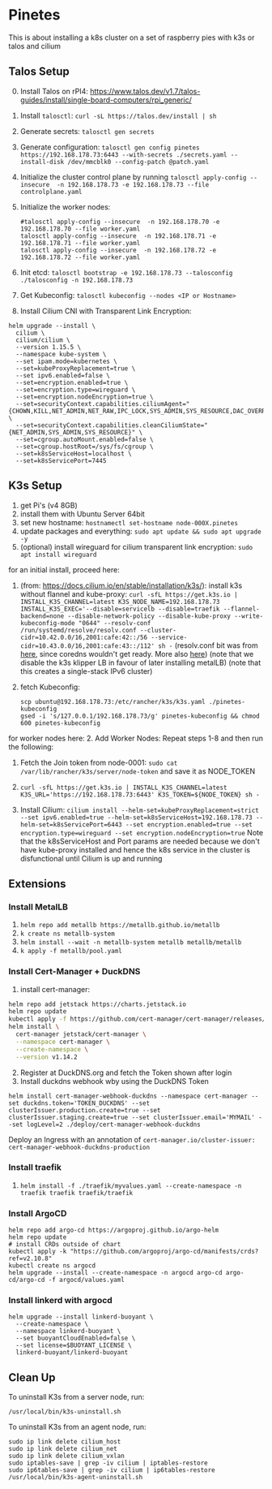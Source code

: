 # Pinetes

This is about installing a k8s cluster on a set of raspberry pies with k3s or talos and cilium

## Talos Setup

0. Install Talos on rPI4: <https://www.talos.dev/v1.7/talos-guides/install/single-board-computers/rpi_generic/>
1. Install `talosctl`: `curl -sL https://talos.dev/install | sh`
2. Generate secrets: `talosctl gen secrets`
3. Generate configuration: `talosctl gen config pinetes https://192.168.178.73:6443 --with-secrets ./secrets.yaml --install-disk /dev/mmcblk0 --config-patch @patch.yaml`
4. Initialize the cluster control plane by running `talosctl apply-config --insecure  -n 192.168.178.73 -e 192.168.178.73 --file controlplane.yaml`
5. Initialize the worker nodes:

    ```shell
    #talosctl apply-config --insecure  -n 192.168.178.70 -e 192.168.178.70 --file worker.yaml
    talosctl apply-config --insecure  -n 192.168.178.71 -e 192.168.178.71 --file worker.yaml
    talosctl apply-config --insecure  -n 192.168.178.72 -e 192.168.178.72 --file worker.yaml
    ```

6. Init etcd: `talosctl bootstrap -e 192.168.178.73 --talosconfig ./talosconfig -n 192.168.178.73`

7. Get Kubeconfig: `talosctl kubeconfig --nodes <IP or Hostname>`
8. Install Cilium CNI with Transparent Link Encryption:

  ```shell
  helm upgrade --install \
    cilium \
    cilium/cilium \
    --version 1.15.5 \
    --namespace kube-system \
    --set ipam.mode=kubernetes \
    --set=kubeProxyReplacement=true \
    --set ipv6.enabled=false \
    --set=encryption.enabled=true \
    --set=encryption.type=wireguard \
    --set=encryption.nodeEncryption=true \
    --set=securityContext.capabilities.ciliumAgent="{CHOWN,KILL,NET_ADMIN,NET_RAW,IPC_LOCK,SYS_ADMIN,SYS_RESOURCE,DAC_OVERRIDE,FOWNER,SETGID,SETUID}" \
    --set=securityContext.capabilities.cleanCiliumState="{NET_ADMIN,SYS_ADMIN,SYS_RESOURCE}" \
    --set=cgroup.autoMount.enabled=false \
    --set=cgroup.hostRoot=/sys/fs/cgroup \
    --set=k8sServiceHost=localhost \
    --set=k8sServicePort=7445
  ```

## K3s Setup

1. get Pi's (v4 8GB)
2. install them with Ubuntu Server 64bit
3. set new hostname: `hostnamectl set-hostname node-000X.pinetes`
4. update packages and everything: `sudo apt update && sudo apt upgrade -y`
5. (optional) install wireguard for cilium transparent link encryption: `sudo apt install wireguard`

for an initial install, proceed here:

1. (from: <https://docs.cilium.io/en/stable/installation/k3s/>): install k3s without flannel and kube-proxy: `curl -sfL https://get.k3s.io | INSTALL_K3S_CHANNEL=latest K3S_NODE_NAME=192.168.178.73 INSTALL_K3S_EXEC='--disable=servicelb --disable=traefik --flannel-backend=none --disable-network-policy --disable-kube-proxy --write-kubeconfig-mode "0644" --resolv-conf /run/systemd/resolve/resolv.conf --cluster-cidr=10.42.0.0/16,2001:cafe:42::/56 --service-cidr=10.43.0.0/16,2001:cafe:43::/112' sh -`
(resolv.conf bit was from [here](https://github.com/k3s-io/k3s/issues/4087#issuecomment-929374460), since coredns wouldn't get ready. More also [here](https://github.com/coredns/coredns/blob/master/plugin/loop/README.md#troubleshooting-loops-in-kubernetes-clusters))
(note that we disable the k3s klipper LB in favour of later installing metalLB)
(note that this creates a single-stack IPv6 cluster)

2. fetch Kubeconfig:

    ```shell
    scp ubuntu@192.168.178.73:/etc/rancher/k3s/k3s.yaml ./pinetes-kubeconfig
    gsed -i 's/127.0.0.1/192.168.178.73/g' pinetes-kubeconfig && chmod 600 pinetes-kubeconfig
    ```

for worker nodes here:
2. Add Worker Nodes: Repeat steps 1-8 and then run the following:

   1. Fetch the Join token from node-0001: `sudo cat /var/lib/rancher/k3s/server/node-token` and save it as NODE_TOKEN
   2. `curl -sfL https://get.k3s.io | INSTALL_K3S_CHANNEL=latest K3S_URL='https://192.168.178.73:6443' K3S_TOKEN=${NODE_TOKEN} sh -`

   3. Install Cilium: `cilium install --helm-set=kubeProxyReplacement=strict  --set ipv6.enabled=true --helm-set=k8sServiceHost=192.168.178.73 --helm-set=k8sServicePort=6443 --set encryption.enabled=true --set encryption.type=wireguard --set encryption.nodeEncryption=true`
   Note that the k8sServiceHost and Port params are needed because we don't have kube-proxy installed and hence the k8s service in the cluster is disfunctional until Cilium is up and running

## Extensions

### Install MetalLB

1. `helm repo add metallb https://metallb.github.io/metallb`
2. `k create ns metallb-system`
3. `helm install --wait -n metallb-system metallb metallb/metallb`
4. `k apply -f metallb/pool.yaml`

### Install Cert-Manager + DuckDNS

1. install cert-manager:

```bash
helm repo add jetstack https://charts.jetstack.io
helm repo update
kubectl apply -f https://github.com/cert-manager/cert-manager/releases/download/v1.14.2/cert-manager.crds.yaml
helm install \
  cert-manager jetstack/cert-manager \
  --namespace cert-manager \
  --create-namespace \
  --version v1.14.2
```

2. Register at DuckDNS.org and fetch the Token shown after login
2. Install duckdns webhook wby using the DuckDNS Token

```shell
helm install cert-manager-webhook-duckdns --namespace cert-manager --set duckdns.token='TOKEN_DUCKDNS' --set clusterIssuer.production.create=true --set clusterIssuer.staging.create=true --set clusterIssuer.email='MYMAIL' --set logLevel=2 ./deploy/cert-manager-webhook-duckdns
```

Deploy an Ingress with an annotation of `cert-manager.io/cluster-issuer: cert-manager-webhook-duckdns-production`

### Install traefik

1. `helm install -f ./traefik/myvalues.yaml --create-namespace -n traefik traefik traefik/traefik`

### Install ArgoCD

```shell
helm repo add argo-cd https://argoproj.github.io/argo-helm
helm repo update
# install CRDs outside of chart
kubectl apply -k "https://github.com/argoproj/argo-cd/manifests/crds?ref=v2.10.8"
kubectl create ns argocd
helm upgrade --install --create-namespace -n argocd argo-cd argo-cd/argo-cd -f argocd/values.yaml
```

### Install linkerd with argocd

```shell
helm upgrade --install linkerd-buoyant \
  --create-namespace \
  --namespace linkerd-buoyant \
  --set buoyantCloudEnabled=false \
  --set license=$BUOYANT_LICENSE \
  linkerd-buoyant/linkerd-buoyant
```

## Clean Up

To uninstall K3s from a server node, run:

```shell
/usr/local/bin/k3s-uninstall.sh
```

To uninstall K3s from an agent node, run:

```shell
sudo ip link delete cilium_host
sudo ip link delete cilium_net
sudo ip link delete cilium_vxlan
sudo iptables-save | grep -iv cilium | iptables-restore
sudo ip6tables-save | grep -iv cilium | ip6tables-restore
/usr/local/bin/k3s-agent-uninstall.sh
```
